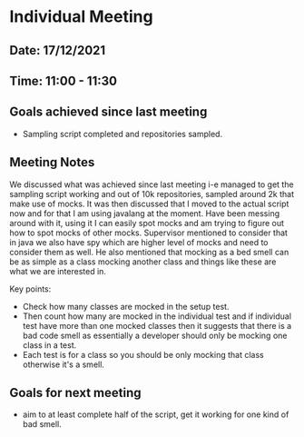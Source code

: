 # Individual Meeting 
## Date: 17/12/2021
## Time: 11:00 - 11:30

## Goals achieved since last meeting
* Sampling script completed and repositories sampled.

## Meeting Notes
We discussed what was achieved since last meeting i-e managed to get the sampling script working and out of 10k repositories, sampled around 2k that make use of mocks. It was then discussed that I moved to the actual script now and for that I am using javalang at the moment. Have been messing around with it, using it I can easily spot mocks and am trying to figure out how to spot mocks of other mocks. Supervisor mentioned to consider that in java we also have spy which are higher level of mocks and need to consider them as well. He also mentioned that mocking as a bed smell can be as simple as a class mocking another class and things like these are what we are interested in.

Key points:
* Check how many classes are mocked in the setup test.
* Then count how many are mocked in the individual test and if individual test have more than one mocked classes then it suggests that there is a bad code smell as essentially a developer should only be mocking one class in a test. 
* Each test is for a class so you should be only mocking that class otherwise it's a smell.

## Goals for next meeting
* aim to at least complete half of the script, get it working for one kind of bad smell.
